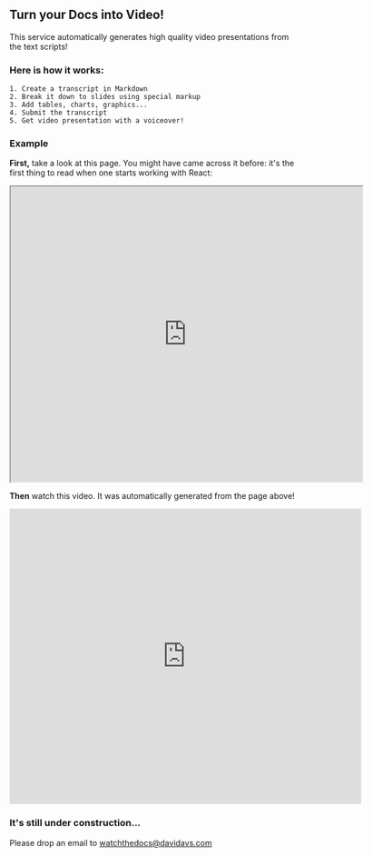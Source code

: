 ## Turn your Docs into Video!

This service automatically generates
high quality video presentations from the text scripts!

### Here is how it works:

    1. Create a transcript in Markdown
    2. Break it down to slides using special markup
    3. Add tables, charts, graphics...
    4. Submit the transcript
    5. Get video presentation with a voiceover!
    
### Example

**First,** take a look at this page.
You might have came across it before: it's the first thing to read when one starts working
with React:

<iframe width="620" height="520" referrerpolicy="no-referrer" src="https://facebook.github.io/react/docs/installation.html"></iframe>

**Then** watch this video. It was automatically generated from the page above!

<iframe width="620" height="520" src="https://www.youtube.com/embed/vlOPzKRUwQs?rel=0&amp;showinfo=0" frameborder="0" allowfullscreen></iframe>

### It's still under construction...

Please drop an email to [watchthedocs@davidavs.com](mailto:watchthedocs@davidavs.com)
